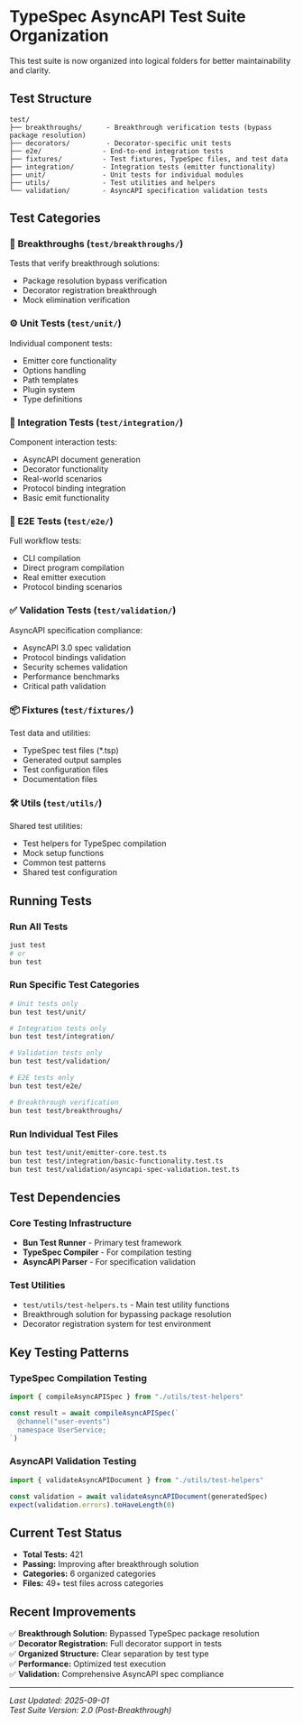 # TypeSpec AsyncAPI Test Suite Organization

This test suite is now organized into logical folders for better maintainability and clarity.

## Test Structure

```
test/
├── breakthroughs/      - Breakthrough verification tests (bypass package resolution)
├── decorators/         - Decorator-specific unit tests  
├── e2e/               - End-to-end integration tests
├── fixtures/          - Test fixtures, TypeSpec files, and test data
├── integration/       - Integration tests (emitter functionality)
├── unit/              - Unit tests for individual modules
├── utils/             - Test utilities and helpers
└── validation/        - AsyncAPI specification validation tests
```

## Test Categories

### 🚀 Breakthroughs (`test/breakthroughs/`)
Tests that verify breakthrough solutions:
- Package resolution bypass verification
- Decorator registration breakthrough
- Mock elimination verification

### ⚙️ Unit Tests (`test/unit/`)
Individual component tests:
- Emitter core functionality
- Options handling
- Path templates
- Plugin system
- Type definitions

### 🧩 Integration Tests (`test/integration/`)
Component interaction tests:
- AsyncAPI document generation
- Decorator functionality
- Real-world scenarios
- Protocol binding integration
- Basic emit functionality

### 🎯 E2E Tests (`test/e2e/`)
Full workflow tests:
- CLI compilation
- Direct program compilation
- Real emitter execution
- Protocol binding scenarios

### ✅ Validation Tests (`test/validation/`)
AsyncAPI specification compliance:
- AsyncAPI 3.0 spec validation
- Protocol bindings validation
- Security schemes validation
- Performance benchmarks
- Critical path validation

### 📦 Fixtures (`test/fixtures/`)
Test data and utilities:
- TypeSpec test files (*.tsp)
- Generated output samples
- Test configuration files
- Documentation files

### 🛠️ Utils (`test/utils/`)
Shared test utilities:
- Test helpers for TypeSpec compilation
- Mock setup functions  
- Common test patterns
- Shared test configuration

## Running Tests

### Run All Tests
```bash
just test
# or
bun test
```

### Run Specific Test Categories
```bash
# Unit tests only
bun test test/unit/

# Integration tests only  
bun test test/integration/

# Validation tests only
bun test test/validation/

# E2E tests only
bun test test/e2e/

# Breakthrough verification
bun test test/breakthroughs/
```

### Run Individual Test Files
```bash
bun test test/unit/emitter-core.test.ts
bun test test/integration/basic-functionality.test.ts
bun test test/validation/asyncapi-spec-validation.test.ts
```

## Test Dependencies

### Core Testing Infrastructure
- **Bun Test Runner** - Primary test framework
- **TypeSpec Compiler** - For compilation testing
- **AsyncAPI Parser** - For specification validation

### Test Utilities
- `test/utils/test-helpers.ts` - Main test utility functions
- Breakthrough solution for bypassing package resolution
- Decorator registration system for test environment

## Key Testing Patterns

### TypeSpec Compilation Testing
```typescript
import { compileAsyncAPISpec } from "./utils/test-helpers"

const result = await compileAsyncAPISpec(`
  @channel("user-events")
  namespace UserService;
`)
```

### AsyncAPI Validation Testing
```typescript
import { validateAsyncAPIDocument } from "./utils/test-helpers"

const validation = await validateAsyncAPIDocument(generatedSpec)
expect(validation.errors).toHaveLength(0)
```

## Current Test Status

- **Total Tests:** 421
- **Passing:** Improving after breakthrough solution
- **Categories:** 6 organized categories
- **Files:** 49+ test files across categories

## Recent Improvements

✅ **Breakthrough Solution:** Bypassed TypeSpec package resolution  
✅ **Decorator Registration:** Full decorator support in tests  
✅ **Organized Structure:** Clear separation by test type  
✅ **Performance:** Optimized test execution  
✅ **Validation:** Comprehensive AsyncAPI spec compliance  

---

*Last Updated: 2025-09-01*  
*Test Suite Version: 2.0 (Post-Breakthrough)*